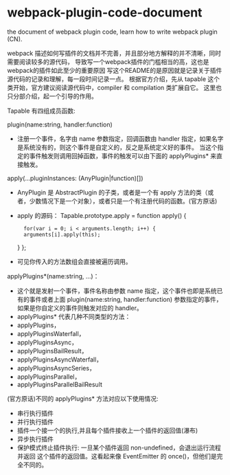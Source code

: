# webpack-plugin-code-document
the document of webpack plugin code, learn how to write webpack plugin (CN).

webpack 描述如何写插件的文档并不完善，并且部分地方解释的并不清晰，同时需要阅读较多的源代码，
导致写一个webpack插件的门槛相当的高，这也是webpack的插件如此至少的重要原因
写这个README的是原因就是记录关于插件源代码的记录和理解，每一段时间记录一点。
根据官方介绍，先从 tapable 这个类开始，官方建议阅读源代码中，compiler 和 compilation 类扩展自它。
这里也只分部介绍，起一个引导的作用。

Tapable 有四组成员函数:

plugin(name:string, handler:function) 
- 注册一个事件，名字由 name 参数指定，回调函数由 handler 指定，如果名字是系统没有的，则这个事件是自定义的，反之是系统定义好的事件。
 当这个指定的事件触发则调用回掉函数，事件的触发可以由下面的 applyPlugins* 来直接触发。
 
apply(…pluginInstances: (AnyPlugin|function)[])
- AnyPlugin 是 AbstractPlugin 的子类，或者是一个有 apply 方法的类（或者，少数情况下是一个对象），或者只是一个有注册代码的函数。(官方原话)

- apply 的源码：
Tapable.prototype.apply = function apply() {

		for(var i = 0; i < arguments.length; i++) {
		arguments[i].apply(this);
	}
};
- 可见你传入的方法数组会直接被遍历调用。

applyPlugins*(name:string, …)：
- 这个就是发射一个事件，事件名称由参数 name 指定，这个事件也即是系统已有的事件或者上面 plugin(name:string, handler:function) 参数指定的事件，
如果是你自定义的事件则触发对应的 handler。
- applyPlugins* 代表几种不同类型的方法：
- applyPlugins，
- applyPluginsWaterfall， 
- applyPluginsAsync，
- applyPluginsBailResult，
- applyPluginsAsyncWaterfall，
- applyPluginsAsyncSeries，
- applyPluginsParallel，
- applyPluginsParallelBailResult

(官方原话)不同的 applyPlugins* 方法对应以下使用情况:
- 串行执行插件
- 并行执行插件
- 插件一个接一个的执行,并且每个插件接收上一个插件的返回值(瀑布)
- 异步执行插件
- 保护模式终止插件执行: 一旦某个插件返回 non-undefined，会退出运行流程并返回 这个插件的返回值。这看起来像 EventEmitter 的 once()，但他们是完全不同的。


